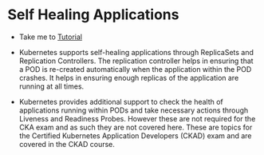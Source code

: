 # Self Healing Applications
  - Take me to [Tutorial](https://kodekloud.com/courses/certified-kubernetes-administrator-with-practice-tests/lectures/10589198)

- Kubernetes supports self-healing applications through ReplicaSets and Replication Controllers. The replication controller helps in ensuring that a POD is re-created automatically when the application within the POD crashes. It helps in ensuring enough replicas of the application are running at all times.

- Kubernetes provides additional support to check the health of applications running within PODs and take necessary actions through Liveness and Readiness Probes. However these are not required for the CKA exam and as such they are not covered here. These are topics for the Certified Kubernetes Application Developers (CKAD) exam and are covered in the CKAD course. 
